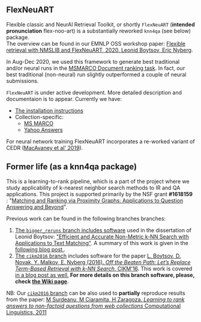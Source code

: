 ## FlexNeuART
Flexible classic and NeurAl Retrieval Toolkit, or shortly `FlexNeuART` (**intended pronunciation** flex-noo-art) 
is a substantially reworked `knn4qa` (see below) package.  
The overview can be found in our EMNLP OSS workshop paper: 
[Flexible retrieval with NMSLIB and FlexNeuART, 2020. Leonid Boytsov, Eric Nyberg](https://arxiv.org/abs/2010.14848).


In Aug-Dec 2020, we used this framework to generate best traditional and/or neural runs 
in the [MSMARCO Document ranking task](https://microsoft.github.io/msmarco/#docranking).
In fact, our best traditional (non-neural) run slightly outperformed a couple of neural submissions.


`FlexNeuART` is under active development. More detailed description and documentaion is to appear. Currently we have:

* [The installation instructions](INSTALL.md)
* Collection-specific:
   * [MS MARCO](scripts/data_convert/msmarco/README.md)
   * [Yahoo Answers](scripts/data_convert/yahoo_answers/README.md)


For neural network training FlexNeuART incorporates
a re-worked variant of CEDR ([MacAvaney et al' 2019](https://github.com/Georgetown-IR-Lab/cedr)).

## Former life (as a knn4qa package)

This is a learning-to-rank pipeline, which is a part of the project where we study applicability of k-nearest neighbor search methods to IR and QA applications. This project is supported primarily by the NSF grant **#1618159** : "[Matching and Ranking via Proximity Graphs: Applications to Question Answering and Beyond](https://www.nsf.gov/awardsearch/showAward?AWD_ID=1618159&HistoricalAwards=false)". 

Previous work can be found in the following branches branches:

1. [The ``bigger_reruns`` branch includes software](https://github.com/oaqa/knn4qa/tree/bigger_reruns) used in the dissertation of Leonid Boytsov: ["Efficient and Accurate Non-Metric k-NN Search with Applications to Text Matching"](http://boytsov.info/pubs/thesis_boytsov.pdf). A summary of this work is given in the [following blog post.](http://searchivarius.org/blog/efficient-and-accurate-non-metric-k-nn-search-applications-text-matching-we-need-more-k-nn).
2. [The ``cikm2016`` branch](https://github.com/oaqa/knn4qa/tree/cikm2016) includes software for the paper [L. Boytsov, D. Novak, Y. Malkov, E. Nyberg  (2016). *Off the Beaten Path: Let’s Replace Term-Based Retrieval
with k-NN Search*, CIKM'16](http://boytsov.info/pubs/cikm2016.pdf). This work is covered [in a blog post as well.](http://searchivarius.org/blog/text-retrieval-can-and-should-benefit-using-generic-k-nn-search-algorithms) **For more details on this branch software, please, check [the Wiki page](https://github.com/oaqa/knn4qa/wiki)**.

NB: Our [``cikm2016`` branch](https://github.com/oaqa/knn4qa/tree/cikm2016) can be also used to **partially** reproduce results from the paper: [M Surdeanu, M Ciaramita, H Zaragoza. *Learning to rank answers to non-factoid questions from web collections* 
Computational Linguistics, 2011 ](http://www.mitpressjournals.org/doi/pdfplus/10.1162/COLI_a_00051) 



